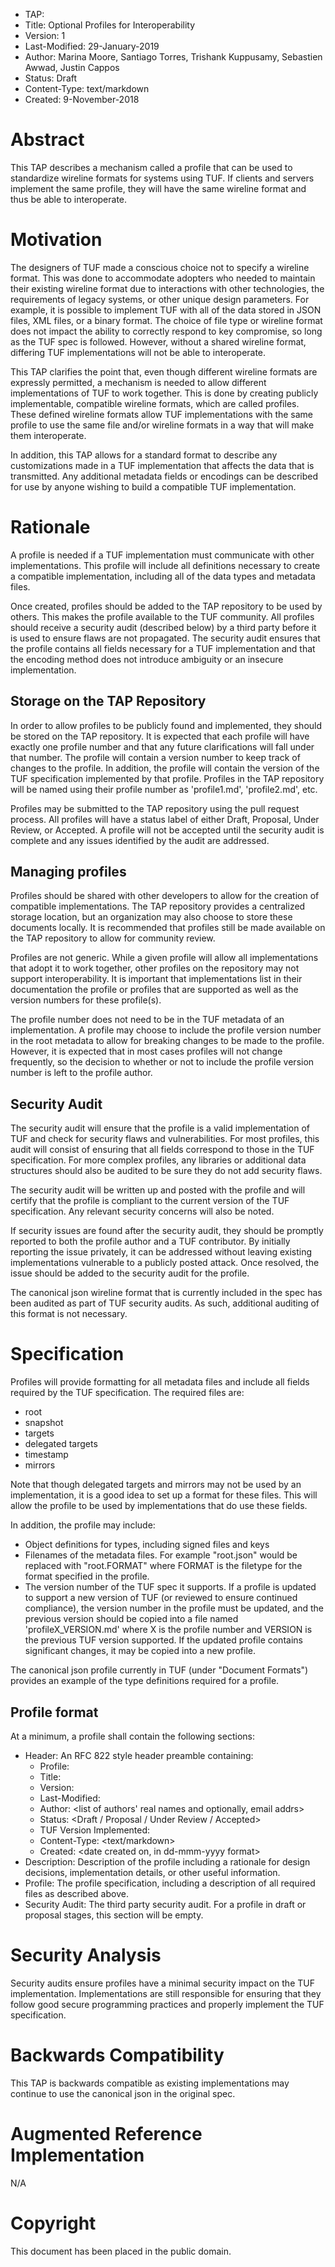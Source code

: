 * TAP:
* Title: Optional Profiles for Interoperability
* Version: 1
* Last-Modified: 29-January-2019
* Author: Marina Moore, Santiago Torres, Trishank Kuppusamy, Sebastien Awwad, Justin Cappos
* Status: Draft
* Content-Type: text/markdown
* Created: 9-November-2018

# Abstract

This TAP describes a mechanism called a profile that can be used to standardize wireline formats for systems using TUF. If clients and servers implement the same  profile, they will have the same wireline format and thus be able to interoperate.

# Motivation

The designers of TUF made a conscious choice not to specify a wireline format. This was done to accommodate adopters who needed to maintain their existing wireline format due to interactions with other technologies, the requirements of legacy systems, or other unique design parameters. For example, it is possible to implement TUF with all of the data stored in JSON files, XML files, or a binary format.  The choice of file type or wireline format does not impact the ability to correctly respond to key compromise, so long as the TUF spec is followed.  However, without a shared wireline format, differing TUF implementations will not be able to interoperate.

This TAP clarifies the point that, even though different wireline formats are expressly permitted, a mechanism is needed to allow different implementations of TUF to work together. This is done by creating publicly implementable, compatible wireline formats, which are called profiles. These defined wireline formats allow TUF implementations with the same profile to use the same file and/or wireline formats in a way that will make them interoperate.

In addition, this TAP allows for a standard format to describe any customizations made in a TUF implementation that affects the data that is transmitted. Any additional metadata fields or encodings can be described for use by anyone wishing to build a compatible TUF implementation.

# Rationale

A profile is needed if a TUF implementation must communicate with other implementations.  This profile will include all definitions necessary to create a compatible implementation, including all of the data types and metadata files.

Once created, profiles should be added to the TAP repository to be used by others. This makes the profile available to the TUF community. All profiles should receive a security audit (described below) by a third party before it is used to ensure flaws are not propagated. The security audit ensures that the profile contains all fields necessary for a TUF implementation and that the encoding method does not introduce ambiguity or an insecure implementation.

## Storage on the TAP Repository

In order to allow profiles to be publicly found and implemented, they should be stored on the TAP repository. It is expected that each profile will have exactly one profile number and that any future clarifications will fall under that number. The profile will contain a version number to keep track of changes to the profile. In addition, the profile will contain the version of the TUF specification implemented by that profile. Profiles in the TAP repository will be named using their profile number as 'profile1.md', 'profile2.md', etc.

Profiles may be submitted to the TAP repository using the pull request process. All profiles will have a status label of either Draft, Proposal, Under Review, or Accepted. A profile will not be accepted until the security audit is complete and any issues identified by the audit are addressed.

## Managing profiles

Profiles should be shared with other developers to allow for the creation of compatible implementations. The TAP repository provides a centralized storage location, but an organization may also choose to store these documents locally. It is recommended that profiles still be made available on the TAP repository to allow for community review.

Profiles are not generic. While a given profile will allow all implementations that adopt it to work together, other profiles on the repository may not support interoperability. It is important that implementations list in their documentation the profile or profiles that are supported as well as the version numbers for these profile(s).

The profile number does not need to be in the TUF metadata of an implementation. A profile may choose to include the profile version number in the root metadata to allow for breaking changes to be made to the profile. However, it is expected that in most cases profiles will not change frequently, so the decision to whether or not to include the profile version number is left to the profile author. 

## Security Audit

The security audit will ensure that the profile is a valid implementation of TUF and check for security flaws and vulnerabilities. For most profiles, this audit will consist of ensuring that all fields correspond to those in the TUF specification. For more complex profiles, any libraries or additional data structures should also be audited to be sure they do not add security flaws.

The security audit will be written up and posted with the profile and will certify that the profile is compliant to the current version of the TUF specification. Any relevant security concerns will also be noted.

If security issues are found after the security audit, they should be promptly reported to both the profile author and a TUF contributor. By initially reporting the issue privately, it can be addressed without leaving existing implementations vulnerable to a publicly posted attack. Once resolved, the issue should be added to the security audit for the profile.

The canonical json wireline format that is currently included in the spec has been audited as part of TUF security audits. As such, additional auditing of this format is not necessary.

# Specification

Profiles will provide formatting for all metadata files and include all fields required by the TUF specification. The required files are:
* root
* snapshot
* targets
* delegated targets
* timestamp
* mirrors

Note that though delegated targets and mirrors may not be used by an implementation, it is a good idea to set up a format for these files. This will allow the profile to be used by implementations that do use these fields.

In addition, the profile may include:
* Object definitions for types, including signed files and keys
* Filenames of the metadata files. For example "root.json" would be replaced with "root.FORMAT" where FORMAT is the filetype for the format specified in the profile.
* The version number of the TUF spec it supports. If a profile is updated to support a new version of TUF (or reviewed to ensure continued compliance), the version number in the profile must be updated, and the previous version should be copied into a file named 'profileX_VERSION.md' where X is the profile number and VERSION is the previous TUF version supported. If the updated profile contains significant changes, it may be copied into a new profile.

The canonical json profile currently in TUF (under "Document Formats") provides an example of the type definitions required for a profile.

## Profile format

At a minimum, a profile shall contain the following sections:
* Header: An RFC 822 style header preamble containing:
  * Profile: <number>
  * Title:
  * Version:
  * Last-Modified:
  * Author: <list of authors' real names and optionally, email addrs>
  * Status: <Draft / Proposal / Under Review / Accepted>
  * TUF Version Implemented:
  * Content-Type: <text/markdown>
  * Created: <date created on, in dd-mmm-yyyy format>
* Description: Description of the profile including a rationale for design decisions, implementation details, or other useful information.
* Profile: The profile specification, including a description of all required files as described above.
* Security Audit: The third party security audit. For a profile in draft or proposal stages, this section will be empty.

# Security Analysis

Security audits ensure profiles have a minimal security impact on the TUF implementation. Implementations are still responsible for ensuring that they follow good secure programming practices and properly implement the TUF specification.

# Backwards Compatibility

This TAP is backwards compatible as existing implementations may continue to use the canonical json in the original spec.

# Augmented Reference Implementation

N/A

# Copyright

This document has been placed in the public domain.

